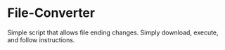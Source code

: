 # File-Converter

Simple script that allows file ending changes. Simply download, execute, and follow instructions.

